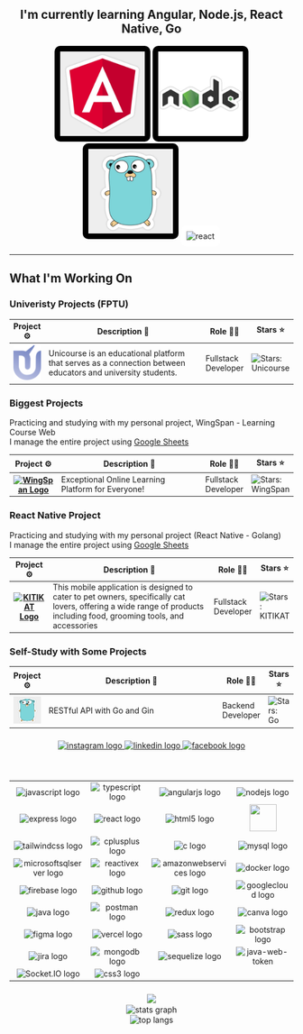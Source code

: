 <div align="center">        
  <h2>I'm currently learning Angular, Node.js, React Native, Go</h2>
  <img height="150" width="150" src="/images/Angular Js Javascript Developer Sticker _ Angular-js.jpg" style="background-color: black; padding: 10px;border-radius: 10px;" />
  <img height="150" width="150" src="/images/04142098-2e58-4ef8-9644-8966f666b3e6.jpg" style="background-color: black; padding: 10px;border-radius: 10px;" />
  <img height="150" width="150" src="/images/Go (gopher) Programming Language Sticker _ Gopher (1).jpg" style="background-color: black; padding: 10px;border-radius: 10px;" />
<img width="150" height="150" src="https://img.icons8.com/plasticine/150/react.png" alt="react" style="background-color: white; padding: 10px;border-radius: 10px;" />
 
  </br>
  
  
</div>

---

## What I'm Working On

### Univeristy Projects (FPTU)

<!-- markdownlint-disable sentences-per-line -->
<table width="100%">
	<thead>
		<th span="col">Project ⚙️</th>
		<th span="col">Description 📝</th>
		<th span="col">Role 🧑‍🏭</th>
		<th span="col">Stars ⭐</th>
	</thead>
		<tbody>
		<tr>
			<th span="row">
				<a href="#">
					<img alt="Unicourse Logo" width="150" src="./images/logoHeader.png">
				</a>
			</th>
			<td width="450">Unicourse is an educational platform that serves as a connection between educators and university students.</td>
			<td>Fullstack Developer</td>
			<td><img alt="Stars: Unicourse" src="https://img.shields.io/github/stars/datntse150392/FrontEnd_WingSpan" /></td>
		</tr>
	</tbody>
</table>

### Biggest Projects

Practicing and studying with my personal project, WingSpan - Learning Course Web
</br>
I manage the entire project using <a href="https://docs.google.com/spreadsheets/d/16Ou5YP1AylC9l_a9nYZe-RClGeGiFeZP55UQpVGeiF0/edit#gid=0">Google Sheets</a>

<!-- markdownlint-disable sentences-per-line -->
<table width="100%">
	<thead>
		<th span="col">Project ⚙️</th>
		<th span="col">Description 📝</th>
		<th span="col">Role 🧑‍🏭</th>
		<th span="col">Stars ⭐</th>
	</thead>   
	<tbody>
		<tr>
			<th span="row">
				<a href="https://wingspan-dev-course.vercel.app">
					<img alt="WingSpan Logo" width="150" src="https://firebasestorage.googleapis.com/v0/b/ongbutdicode.appspot.com/o/Logo%2FFooter%20(1).svg?alt=media&token=79d7c3e1-51e1-4896-b76d-82a0a7cbc276">
				</a>
			</th>
			<td width="450">Exceptional Online Learning Platform for Everyone!</td>
			<td>Fullstack Developer</td>
			<td><img alt="Stars: WingSpan" src="https://img.shields.io/github/stars/datntse150392/FrontEnd_WingSpan" /></td>
		</tr>
	</tbody>
</table>

###

### React Native Project

Practicing and studying with my personal project (React Native - Golang)
</br>
I manage the entire project using <a href="https://docs.google.com/spreadsheets/d/19btDtSpL-lboCCe4vhoqxSJdDc69tMGTwVLtKFcdDpI/edit#gid=412002623">Google Sheets</a>

<!-- markdownlint-disable sentences-per-line -->
<table width="100%">
	<thead>
		<th span="col">Project ⚙️</th>
		<th span="col">Description 📝</th>
		<th span="col">Role 🧑‍🏭</th>
		<th span="col">Stars ⭐</th>
	</thead>
		<tbody>
		<tr>
			<th span="row">
				<a href="https://github.com/datntse150392/KITIKAT-PETSHOP">
					<img alt="KITIKAT Logo" width="150" src="https://down-tx-vn.img.susercontent.com/vn-11134216-7r98o-lrsrtujm88t52d_tn.webp">
				</a>
			</th>
			<td width="450">This mobile application is designed to cater to pet owners, specifically cat lovers, offering a wide range of products including food, grooming tools, and accessories</td>
			<td>Fullstack Developer</td>
			<td><img alt="Stars: KITIKAT" src="https://img.shields.io/github/stars/datntse150392/FrontEnd_WingSpan" /></td>
		</tr>
	</tbody>
</table>

###

### Self-Study with Some Projects

<!-- markdownlint-disable sentences-per-line -->
<table width="100%">
	<thead>
		<th span="col">Project ⚙️</th>
		<th span="col">Description 📝</th>
		<th span="col">Role 🧑‍🏭</th>
		<th span="col">Stars ⭐</th>
	</thead>
  	<tbody>
		<tr>
			<th span="row">
				<a href="#">
					<img alt="golang logo" width="150" src="./images/Go (gopher) Programming Language Sticker _ Gopher.jpg">
				</a>
			</th>
			<td width="450">RESTful API with Go and Gin </td>
      <td>Backend Developer</td>
			<td><img alt="Stars: Go" src="https://img.shields.io/github/stars/datntse150392/FrontEnd_WingSpan"/></td>
		</tr>
	</tbody>
</table>

###

<div align="center">
  <a href="https://www.instagram.com/marc.ng0205/">
    <img src="https://img.shields.io/static/v1?message=Instagram&logo=instagram&label=&color=E4405F&logoColor=white&labelColor=&style=for-the-badge" height="40" alt="instagram logo"  />
  </a>
  <a href="https://www.linkedin.com/in/nguyen-thanh-dat-a185492a4/">
    <img src="https://img.shields.io/static/v1?message=LinkedIn&logo=linkedin&label=&color=0077B5&logoColor=white&labelColor=&style=for-the-badge" height="40" alt="linkedin logo"  />
  </a>
  <a href="https://www.facebook.com/ngdat2001/">
     <img src="https://img.shields.io/static/v1?message=Facebook&logo=facebook&label=&color=1877F2&logoColor=white&labelColor=&style=for-the-badge" height="40" alt="facebook logo"  />
  </a>
</div>

###

<br clear="both">

<table align="center">
    <tr>
      <td align="center" width="96">
          <img src="https://skillicons.dev/icons?i=js" height="48" alt="javascript logo"  />
      </td>
      <td align="center" width="96">
          <img src="https://skillicons.dev/icons?i=ts" height="48" alt="typescript logo"  />
      </td>
      <td align="center" width="96">
          <img src="https://skillicons.dev/icons?i=angular" height="48" alt="angularjs logo"  />
      </td>
      <td align="center" width="96">
          <img src="https://skillicons.dev/icons?i=nodejs" height="48" alt="nodejs logo"  />
      </td>
    </tr>
    <tr>
      <td align="center" width="96">
          <img src="https://skillicons.dev/icons?i=express" height="48" alt="express logo"  />
      </td>
      <td align="center" width="96">
         <img src="https://skillicons.dev/icons?i=react" height="48" alt="react logo"  />
      </td>
      <td align="center" width="96">
          <img src="https://skillicons.dev/icons?i=html" height="48" alt="html5 logo"  />
      </td>
      <td align="center" width="96">
         <img width="48" height="48" src="https://go.dev/images/go-logo-white.svg">
      </td>
    </tr>
    <tr>
       <td align="center" width="96">
         <img src="https://skillicons.dev/icons?i=tailwind" height="48" alt="tailwindcss logo"  />
      </td>
      <td align="center" width="96">
          <img src="https://skillicons.dev/icons?i=cpp" height="48" alt="cplusplus logo"  />
      </td>
       <td align="center" width="96">
          <img src="https://skillicons.dev/icons?i=c" height="48" alt="c logo"  />
      </td>
       <td align="center" width="96">
          <img src="https://skillicons.dev/icons?i=mysql" height="48" alt="mysql logo"  />
      </td>
    </tr>
    <tr>
       <td align="center" width="96">
          <img src="https://cdn.simpleicons.org/microsoftsqlserver/CC2927" height="48" alt="microsoftsqlserver logo"  />
      </td>
      <td align="center" width="96">
          <img src="https://skillicons.dev/icons?i=reactivex" height="48" alt="reactivex logo"  />
      </td>
      <td align="center" width="96">
          <img src="https://skillicons.dev/icons?i=aws" height="48" alt="amazonwebservices logo"  />
      </td>
      <td align="center" width="96">
          <img src="https://skillicons.dev/icons?i=docker" height="48" alt="docker logo"  />
      </td>
    </tr>
  <tr>
       <td align="center" width="96">
          <img src="https://skillicons.dev/icons?i=firebase" height="48" alt="firebase logo"  />
      </td>
      <td align="center" width="96">
          <img src="https://skillicons.dev/icons?i=github" height="48" alt="github logo"  />
      </td>
      <td align="center" width="96">
           <img src="https://skillicons.dev/icons?i=git" height="48" alt="git logo"  />
      </td>
      <td align="center" width="96">
          <img src="https://skillicons.dev/icons?i=gcp" height="48" alt="googlecloud logo"  />
      </td>
    </tr>
    <tr>
       <td align="center" width="96">
          <img src="https://skillicons.dev/icons?i=java" height="48" alt="java logo"  />
      </td>
      <td align="center" width="96">
          <img src="https://skillicons.dev/icons?i=postman" height="48" alt="postman logo"  />
      </td>
      <td align="center" width="96">
            <img src="https://skillicons.dev/icons?i=redux" height="48" alt="redux logo"  />
      </td>
      <td align="center" width="96">
          <img src="https://cdn.simpleicons.org/canva/00C4CC" height="48" alt="canva logo"  />
      </td>
    </tr>
   <tr>
       <td align="center" width="96">
          <img src="https://skillicons.dev/icons?i=figma" height="48" alt="figma logo"  />
      </td>
      <td align="center" width="96">
          <img src="https://skillicons.dev/icons?i=vercel" height="48" alt="vercel logo"  />
      </td>
      <td align="center" width="96">
            <img src="https://cdn.jsdelivr.net/gh/devicons/devicon/icons/sass/sass-original.svg" height="48" alt="sass logo"  />
      </td>
      <td align="center" width="96">
         <img src="https://cdn.jsdelivr.net/gh/devicons/devicon/icons/bootstrap/bootstrap-original.svg" height="48" alt="bootstrap logo"  />
      </td>
    </tr>
  <tr>
       <td align="center" width="96">
          <img src="https://cdn.jsdelivr.net/gh/devicons/devicon/icons/jira/jira-original.svg" height="48" alt="jira logo"  />
      </td>
      <td align="center" width="96">
          <img src="https://cdn.jsdelivr.net/gh/devicons/devicon/icons/mongodb/mongodb-original.svg" height="48" alt="mongodb logo"  />
      </td>
      <td align="center" width="96">
            <img src="https://cdn.jsdelivr.net/gh/devicons/devicon/icons/sequelize/sequelize-original.svg" height="48" alt="sequelize logo"  />
      </td>
     <td align="center" width="96">
            <img width="48" height="48" src="https://img.icons8.com/color/48/java-web-token.png" alt="java-web-token"/>
      </td>
    </tr>
    <tr>
       <td align="center" width="96">
         <img width="48" height="48" src="https://upload.wikimedia.org/wikipedia/commons/thumb/9/96/Socket-io.svg/1200px-Socket-io.svg.png" alt="Socket.IO logo" class="themedImage_ToTc themedImage--dark_i4oU logo__izH">
      </td>
	<td align="center" width="96">
          <img src="https://skillicons.dev/icons?i=css" height="48" alt="css3 logo"  />
      </td>
    </tr>
</table>

<div align="center">
 
  
</div>

###

<div align="center">
	 <img src="https://github-readme-streak-stats.herokuapp.com/?user=datntse150392&theme=tokyonight&hide_border=false" /><br/>
  <img src="https://github-readme-stats.vercel.app/api?username=datntse150392&hide_title=false&hide_rank=false&show_icons=true&include_all_commits=true&count_private=true&disable_animations=false&theme=dracula&locale=en&hide_border=false" height="150" alt="stats graph"  /> <br/>
	<img width=325 align="center" src="https://github-readme-stats-salesp07.vercel.app/api/top-langs/?username=datntse150392&hide=HTML&langs_count=8&layout=compact&theme=react&border_radius=10&size_weight=0.5&count_weight=0.5&exclude_repo=github-readme-stats" alt="top langs" />
</div>

###

